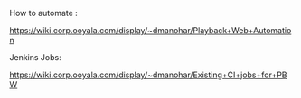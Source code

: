 How to automate :

https://wiki.corp.ooyala.com/display/~dmanohar/Playback+Web+Automation

Jenkins Jobs:

https://wiki.corp.ooyala.com/display/~dmanohar/Existing+CI+jobs+for+PBW